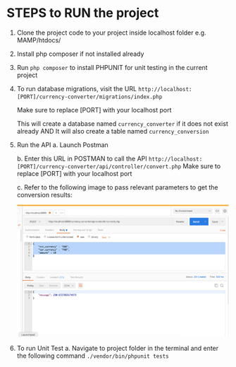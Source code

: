 # STEPS to RUN the project

1. Clone the project code to your project inside localhost folder e.g. MAMP/htdocs/

2. Install php composer if not installed already

3. Run `php composer` to install PHPUNIT for unit testing in the current project

4. To run database migrations,
   visit the URL `http://localhost:[PORT]/currency-converter/migrations/index.php`

   Make sure to replace [PORT] with your localhost port

   This will create a database named `currency_converter` if it does not exist already AND
   It will also create a table named `currency_conversion`

5. Run the API
   a. Launch Postman

   b. Enter this URL in POSTMAN to call the API
   `http://localhost:[PORT]/currency-converter/api/controller/convert.php`
   Make sure to replace [PORT] with your localhost port

   c. Refer to the following image to pass relevant parameters to get the conversion results:
   
   ![alt text](https://github.com/fakhirabano/currency-converter/blob/master/blob/postman_screenshot.jpg?raw=true)

6. To run Unit Test
   a. Navigate to project folder in the terminal and enter the following command
   `./vendor/bin/phpunit tests`
